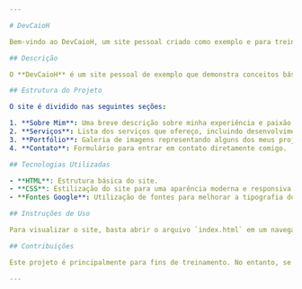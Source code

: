 ```yaml
---

# DevCaioH

Bem-vindo ao DevCaioH, um site pessoal criado como exemplo e para treinamento. Este projeto é uma vitrine para praticar e aprimorar minhas habilidades em desenvolvimento web.

## Descrição

O **DevCaioH** é um site pessoal de exemplo que demonstra conceitos básicos de HTML e CSS. O objetivo principal é praticar a construção de uma estrutura de site responsivo e funcional. O site inclui seções para informações sobre mim, serviços oferecidos, um portfólio de projetos e um formulário de contato.

## Estrutura do Projeto

O site é dividido nas seguintes seções:

1. **Sobre Mim**: Uma breve descrição sobre minha experiência e paixão por desenvolvimento web.
2. **Serviços**: Lista dos serviços que ofereço, incluindo desenvolvimento de sites, design responsivo, otimização para motores de busca (SEO), e manutenção e suporte.
3. **Portfólio**: Galeria de imagens representando alguns dos meus projetos anteriores.
4. **Contato**: Formulário para entrar em contato diretamente comigo.

## Tecnologias Utilizadas

- **HTML**: Estrutura básica do site.
- **CSS**: Estilização do site para uma aparência moderna e responsiva.
- **Fontes Google**: Utilização de fontes para melhorar a tipografia do site.

## Instruções de Uso

Para visualizar o site, basta abrir o arquivo `index.html` em um navegador da web. Para personalizar o conteúdo, você pode editar o HTML e CSS conforme necessário.

## Contribuições

Este projeto é principalmente para fins de treinamento. No entanto, se você deseja contribuir ou fornecer feedback, sinta-se à vontade para fazer um fork e enviar um pull request com suas melhorias.

---
```

